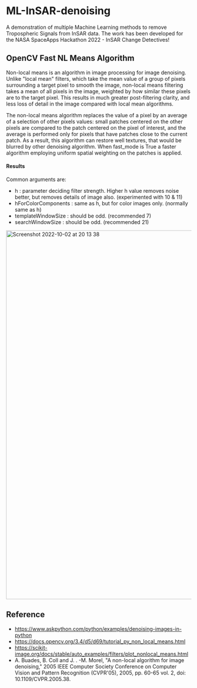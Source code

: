 # ML-InSAR-denoising

A demonstration of multiple Machine Learning methods to remove Tropospheric Signals from InSAR data. The work has been developed for the NASA SpaceApps Hackathon 2022 - InSAR Change Detectives!

## OpenCV Fast NL Means Algorithm

Non-local means is an algorithm in image processing for image denoising. Unlike "local mean" filters, which take the mean value of a group of pixels surrounding a target pixel to smooth the image, non-local means filtering takes a mean of all pixels in the image, weighted by how similar these pixels are to the target pixel. This results in much greater post-filtering clarity, and less loss of detail in the image compared with local mean algorithms.

The non-local means algorithm replaces the value of a pixel by an average of a selection of other pixels values: small patches centered on the other pixels are compared to the patch centered on the pixel of interest, and the average is performed only for pixels that have patches close to the current patch. As a result, this algorithm can restore well textures, that would be blurred by other denoising algorithm. When fast_mode is True a faster algorithm employing uniform spatial weighting on the patches is applied. 

#### Results

Common arguments are:

* h : parameter deciding filter strength. Higher h value removes noise better, but removes details of image also. (experimented with 10 & 11)
* hForColorComponents : same as h, but for color images only. (normally same as h)
* templateWindowSize : should be odd. (recommended 7)
* searchWindowSize : should be odd. (recommended 21)

<img width="1001" alt="Screenshot 2022-10-02 at 20 13 38" src="https://user-images.githubusercontent.com/34877328/193472007-716cc409-b3e8-42c1-9417-7d6d2722e7fe.png">


## Reference
* https://www.askpython.com/python/examples/denoising-images-in-python
* https://docs.opencv.org/3.4/d5/d69/tutorial_py_non_local_means.html
* https://scikit-image.org/docs/stable/auto_examples/filters/plot_nonlocal_means.html
* A. Buades, B. Coll and J. . -M. Morel, "A non-local algorithm for image denoising," 2005 IEEE Computer Society Conference on Computer Vision and Pattern Recognition (CVPR'05), 2005, pp. 60-65 vol. 2, doi: 10.1109/CVPR.2005.38.

